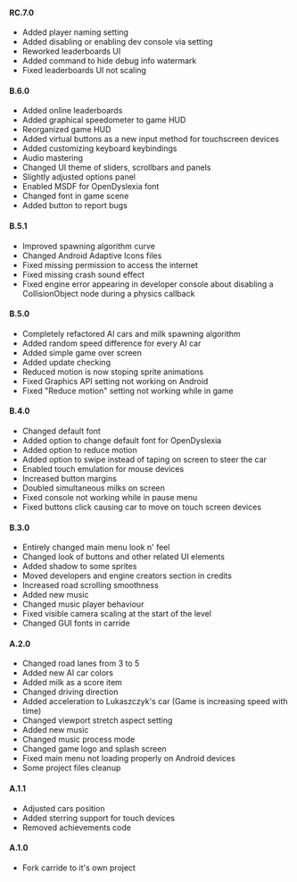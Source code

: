 #### RC.7.0
 - Added player naming setting
 - Added disabling or enabling dev console via setting
 - Reworked leaderboards UI
 - Added command to hide debug info watermark
 - Fixed leaderboards UI not scaling

#### B.6.0
 - Added online leaderboards
 - Added graphical speedometer to game HUD
 - Reorganized game HUD
 - Added virtual buttons as a new input method for touchscreen devices
 - Added customizing keyboard keybindings
 - Audio mastering
 - Changed UI theme of sliders, scrollbars and panels
 - Slightly adjusted options panel
 - Enabled MSDF for OpenDyslexia font
 - Changed font in game scene
 - Added button to report bugs

#### B.5.1
 - Improved spawning algorithm curve
 - Changed Android Adaptive Icons files
 - Fixed missing permission to access the internet
 - Fixed missing crash sound effect
 - Fixed engine error appearing in developer console about disabling a CollisionObject node during a physics callback

#### B.5.0
 - Completely refactored AI cars and milk spawning algorithm
 - Added random speed difference for every AI car
 - Added simple game over screen
 - Added update checking
 - Reduced motion is now stoping sprite animations
 - Fixed Graphics API setting not working on Android
 - Fixed "Reduce motion" setting not working while in game

#### B.4.0
 - Changed default font
 - Added option to change default font for OpenDyslexia
 - Added option to reduce motion
 - Added option to swipe instead of taping on screen to steer the car
 - Enabled touch emulation for mouse devices
 - Increased button margins
 - Doubled simultaneous milks on screen
 - Fixed console not working while in pause menu
 - Fixed buttons click causing car to move on touch screen devices

#### B.3.0
 - Entirely changed main menu look n' feel
 - Changed look of buttons and other related UI elements
 - Added shadow to some sprites
 - Moved developers and engine creators section in credits
 - Increased road scrolling smoothness
 - Added new music
 - Changed music player behaviour
 - Fixed visible camera scaling at the start of the level
 - Changed GUI fonts in carride

#### A.2.0
 - Changed road lanes from 3 to 5
 - Added new AI car colors
 - Added milk as a score item
 - Changed driving direction
 - Added acceleration to Lukaszczyk's car (Game is increasing speed with time)
 - Changed viewport stretch aspect setting
 - Added new music
 - Changed music process mode
 - Changed game logo and splash screen
 - Fixed main menu not loading properly on Android devices
 - Some project files cleanup

#### A.1.1
 - Adjusted cars position
 - Added sterring support for touch devices
 - Removed achievements code

#### A.1.0
 - Fork carride to it's own project

